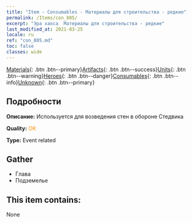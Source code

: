 ```yaml
---
title: "Item - Consumables - Материалы для строительства - редкие"
permalink: /Items/con_805/
excerpt: "Эра хаоса  Материалы для строительства - редкие"
last_modified_at: 2021-03-25
locale: ru
ref: "con_805.md"
toc: false
classes: wide
---
```

 [Materials](/ru/Items/){: .btn .btn--primary}[Artifacts](/ru/Items/Artifacts/){: .btn .btn--success}[Units](/ru/Items/Units/){: .btn .btn--warning}[Heroes](/ru/Items/Heroes/){: .btn .btn--danger}[Consumables](/ru/Items/Consumables/){: .btn .btn--info}[Unknown](/ru/Items/Unknown/){: .btn .btn--primary}

## Подробности
 **Описание:** Используется для возведения стен в обороне Стедвика

 **Quality:** <span style="color: #FF8C00">OK</span>

 **Type:** Event related

## Gather

*    Глава 
*    Подземелье 

## This item contains:

  None

